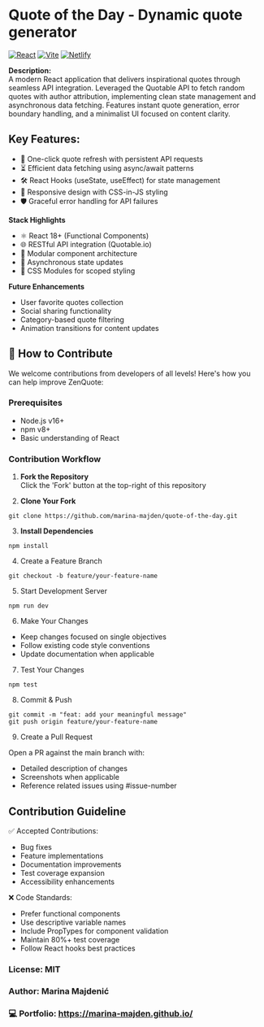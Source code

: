 # Quote of the Day - Dynamic quote generator
[![React](https://img.shields.io/badge/React-20232A?style=flat&logo=react)](https://reactjs.org/)
[![Vite](https://img.shields.io/badge/Vite-B73BFE?style=flat&logo=vite)](https://vitejs.dev/)
[![Netlify](https://img.shields.io/badge/Netlify-00C7B7?style=flat&logo=netlify)](https://www.netlify.com/)

**Description:**  
A modern React application that delivers inspirational quotes through seamless API integration. Leveraged the Quotable API to fetch random quotes with author attribution, implementing clean state management and asynchronous data fetching. Features instant quote generation, error boundary handling, and a minimalist UI focused on content clarity.  

## Key Features:  

- 🔄 One-click quote refresh with persistent API requests  
- ⏳ Efficient data fetching using async/await patterns  
- 🛠️ React Hooks (useState, useEffect) for state management  
- 📲 Responsive design with CSS-in-JS styling  
- 🛡️ Graceful error handling for API failures  

**Stack Highlights**  

- ⚛️ React 18+ (Functional Components)
- 🌐 RESTful API integration (Quotable.io)
- 🧩 Modular component architecture
- 🔄 Asynchronous state updates
- 🎨 CSS Modules for scoped styling

**Future Enhancements**

- User favorite quotes collection
- Social sharing functionality
- Category-based quote filtering
- Animation transitions for content updates

## 🤝 How to Contribute

We welcome contributions from developers of all levels! Here's how you can help improve ZenQuote:

### Prerequisites
- Node.js v16+
- npm v8+
- Basic understanding of React

### Contribution Workflow

1. **Fork the Repository**  
   Click the 'Fork' button at the top-right of this repository

2. **Clone Your Fork**  
```
git clone https://github.com/marina-majden/quote-of-the-day.git
```

3. **Install Dependencies**
```
npm install
```

4. Create a Feature Branch
```
git checkout -b feature/your-feature-name
```
   
5. Start Development Server
```
npm run dev
```

6. Make Your Changes

- Keep changes focused on single objectives
- Follow existing code style conventions
- Update documentation when applicable

7. Test Your Changes
```
npm test
```

8. Commit & Push
```
git commit -m "feat: add your meaningful message"  
git push origin feature/your-feature-name
```

9. Create a Pull Request
   
Open a PR against the main branch with:
   - Detailed description of changes
   - Screenshots when applicable
   - Reference related issues using #issue-number
  
## Contribution Guideline

✅ Accepted Contributions:

- Bug fixes
- Feature implementations
- Documentation improvements
- Test coverage expansion
- Accessibility enhancements

❌ Code Standards:

- Prefer functional components
- Use descriptive variable names
- Include PropTypes for component validation
- Maintain 80%+ test coverage
- Follow React hooks best practices

### License: MIT
### Author: Marina Majdenić
### 💻 Portfolio: https://marina-majden.github.io/ 

